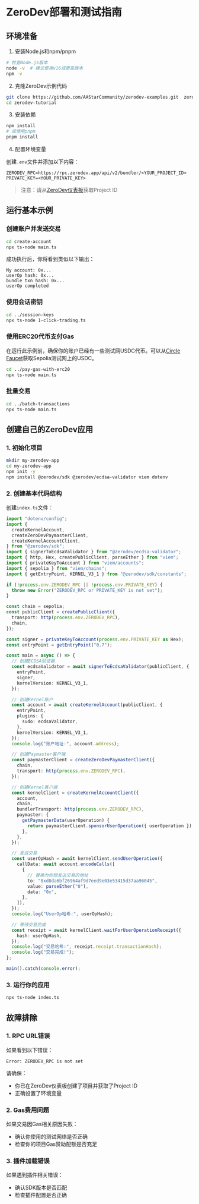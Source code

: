 # ZeroDev部署和测试指南

## 环境准备

1. 安装Node.js和npm/pnpm

```bash
# 检查Node.js版本
node -v  # 建议使用v16或更高版本
npm -v
```

2. 克隆ZeroDev示例代码

```bash
git clone https://github.com/AAStarCommunity/zerodev-examples.git  zerodev-tutorial
cd zerodev-tutorial
```

3. 安装依赖

```bash
npm install
# 或使用pnpm
pnpm install
```

4. 配置环境变量

创建`.env`文件并添加以下内容：

```
ZERODEV_RPC=https://rpc.zerodev.app/api/v2/bundler/<YOUR_PROJECT_ID>
PRIVATE_KEY=<YOUR_PRIVATE_KEY>
```

> 注意：请从[ZeroDev仪表板](https://dashboard.zerodev.app/)获取Project ID

## 运行基本示例

### 创建账户并发送交易

```bash
cd create-account
npx ts-node main.ts
```

成功执行后，你将看到类似以下输出：

```
My account: 0x...
userOp hash: 0x...
bundle txn hash: 0x...
userOp completed
```

### 使用会话密钥

```bash
cd ../session-keys
npx ts-node 1-click-trading.ts
```

### 使用ERC20代币支付Gas

在运行此示例前，确保你的账户已经有一些测试网USDC代币。可以从[Circle Faucet](https://faucet.circle.com/)获取Sepolia测试网上的USDC。

```bash
cd ../pay-gas-with-erc20
npx ts-node main.ts
```

### 批量交易

```bash
cd ../batch-transactions
npx ts-node main.ts
```

## 创建自己的ZeroDev应用

### 1. 初始化项目

```bash
mkdir my-zerodev-app
cd my-zerodev-app
npm init -y
npm install @zerodev/sdk @zerodev/ecdsa-validator viem dotenv
```

### 2. 创建基本代码结构

创建`index.ts`文件：

```typescript
import "dotenv/config";
import {
  createKernelAccount,
  createZeroDevPaymasterClient,
  createKernelAccountClient,
} from "@zerodev/sdk";
import { signerToEcdsaValidator } from "@zerodev/ecdsa-validator";
import { http, Hex, createPublicClient, parseEther } from "viem";
import { privateKeyToAccount } from "viem/accounts";
import { sepolia } from "viem/chains";
import { getEntryPoint, KERNEL_V3_1 } from "@zerodev/sdk/constants";

if (!process.env.ZERODEV_RPC || !process.env.PRIVATE_KEY) {
  throw new Error("ZERODEV_RPC or PRIVATE_KEY is not set");
}

const chain = sepolia;
const publicClient = createPublicClient({
  transport: http(process.env.ZERODEV_RPC),
  chain,
});

const signer = privateKeyToAccount(process.env.PRIVATE_KEY as Hex);
const entryPoint = getEntryPoint("0.7");

const main = async () => {
  // 创建ECDSA验证器
  const ecdsaValidator = await signerToEcdsaValidator(publicClient, {
    entryPoint,
    signer,
    kernelVersion: KERNEL_V3_1,
  });

  // 创建Kernel账户
  const account = await createKernelAccount(publicClient, {
    entryPoint,
    plugins: {
      sudo: ecdsaValidator,
    },
    kernelVersion: KERNEL_V3_1,
  });
  console.log("账户地址:", account.address);

  // 创建Paymaster客户端
  const paymasterClient = createZeroDevPaymasterClient({
    chain,
    transport: http(process.env.ZERODEV_RPC),
  });

  // 创建Kernel客户端
  const kernelClient = createKernelAccountClient({
    account,
    chain,
    bundlerTransport: http(process.env.ZERODEV_RPC),
    paymaster: {
      getPaymasterData(userOperation) {
        return paymasterClient.sponsorUserOperation({ userOperation });
      },
    },
  });

  // 发送交易
  const userOpHash = await kernelClient.sendUserOperation({
    callData: await account.encodeCalls([
      {
        // 替换为你想发送交易的地址
        to: "0xd8da6bf26964af9d7eed9e03e53415d37aa96045",
        value: parseEther("0"),
        data: "0x",
      },
    ]),
  });
  console.log("UserOp哈希:", userOpHash);

  // 等待交易完成
  const receipt = await kernelClient.waitForUserOperationReceipt({
    hash: userOpHash,
  });
  console.log("交易哈希:", receipt.receipt.transactionHash);
  console.log("交易完成!");
};

main().catch(console.error);
```

### 3. 运行你的应用

```bash
npx ts-node index.ts
```

## 故障排除

### 1. RPC URL错误

如果看到以下错误：

```
Error: ZERODEV_RPC is not set
```

请确保：
- 你已在ZeroDev仪表板创建了项目并获取了Project ID
- 正确设置了环境变量

### 2. Gas费用问题

如果交易因Gas相关原因失败：
- 确认你使用的测试网络是否正确
- 检查你的项目Gas赞助配额是否充足

### 3. 插件加载错误

如果遇到插件相关错误：
- 确认SDK版本是否匹配
- 检查插件配置是否正确 